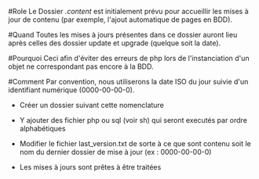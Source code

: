 #Role
Le Dossier *.content* est initialement prévu pour accueillir les mises à jour de contenu (par exemple, l'ajout automatique de pages en BDD).

#Quand
Toutes les mises à jours présentes dans ce dossier auront lieu après celles des dossier update et upgrade (quelque soit la date).

#Pourquoi
Ceci afin d'éviter des erreurs de php lors de l'instanciation d'un objet ne correspondant pas encore à la BDD.

#Comment
Par convention, nous utiliserons la date ISO du jour suivie d'un identifiant numérique (0000-00-00-0).

- Créer un dossier suivant cette nomenclature

- Y ajouter des fichier php ou sql (voir sh) qui seront executés par ordre alphabétiques

- Modifier le fichier last_version.txt de sorte à ce que sont contenu soit le nom du dernier dossier de mise à jour (ex : 0000-00-00-0)

- Les mises à jours sont prêtes à être traitées
